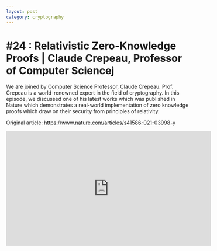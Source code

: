 ```yaml
---
layout: post
category: cryptography 
---
```


# #24 : Relativistic Zero-Knowledge Proofs | Claude Crepeau, Professor of Computer Sciencej 

We are joined by Computer Science Professor, Claude Crepeau. Prof. Crepeau is a world-renowned expert in the field of cryptography. In this episode, we discussed one of his latest works which was published in Nature which demonstrates a real-world implementation of zero knowledge proofs which draw on their security from principles of relativity.

Original article: https://www.nature.com/articles/s41586-021-03998-y 

<iframe width="560" height="315" src="https://www.youtube.com/embed/UcM-c3ynppU" title="YouTube video player" frameborder="0" allow="accelerometer; autoplay; clipboard-write; encrypted-media; gyroscope; picture-in-picture" allowfullscreen></iframe>

